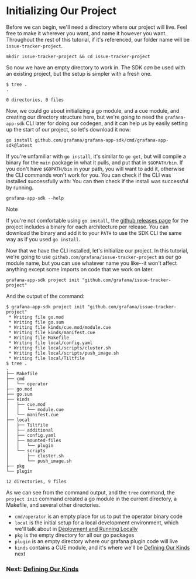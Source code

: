 # Initializing Our Project

Before we can begin, we'll need a directory where our project will live. Feel free to make it wherever you want, and name it however you want. Throughout the rest of this tutorial, if it's referenced, our folder name will be `issue-tracker-project`.
```shell
mkdir issue-tracker-project && cd issue-tracker-project
```
So now we have an empty directory to work in. The SDK _can_ be used with an existing project, but the setup is simpler with a fresh one.
```shell
$ tree .
.

0 directories, 0 files
```

Now, we could go about initializing a go module, and a cue module, and creating our directory structure here, but we're going to need the `grafana-app-sdk` CLI later for doing our codegen, and it can help us by easily setting up the start of our project, so let's download it now:
```shell
go install github.com/grafana/grafana-app-sdk/cmd/grafana-app-sdk@latest
```
If you're unfamiliar with `go install`, it's similar to `go get`, but will compile a binary for the `main` package in what it pulls, and put that in `$GOPATH/bin`. If you don't have `$GOPATH/bin` in your path, you will want to add it, otherwise the CLI commands won't work for you. You can check if the CLI was installed successfully with:
You can then check if the install was successful by running.

```shell
grafana-app-sdk --help
```

> [!NOTE]
> If you're not comfortable using `go install`, the [github releases page](https://github.com/grafana/grafana-app-sdk/releases) for the project includes a binary for each architecture per release. You can download the binary and add it to your `PATH` to use the SDK CLI the same way as if you used `go install`.

Now that we have the CLI installed, let's initialize our project. In this tutorial, we're going to use `github.com/grafana/issue-tracker-project` as our go module name, but you can use whatever name you like--it won't affect anything except some imports on code that we work on later.
```shell
grafana-app-sdk project init "github.com/grafana/issue-tracker-project"
```
And the output of the command:
```shell
$ grafana-app-sdk project init "github.com/grafana/issue-tracker-project"
 * Writing file go.mod
 * Writing file go.sum
 * Writing file kinds/cue.mod/module.cue
 * Writing file kinds/manifest.cue
 * Writing file Makefile
 * Writing file local/config.yaml
 * Writing file local/scripts/cluster.sh
 * Writing file local/scripts/push_image.sh
 * Writing file local/Tiltfile
$ tree .
.
├── Makefile
├── cmd
│   └── operator
├── go.mod
├── go.sum
├── kinds
│   ├── cue.mod
│   │   └── module.cue
│   └── manifest.cue
├── local
│   ├── Tiltfile
│   ├── additional
│   ├── config.yaml
│   ├── mounted-files
│   │   └── plugin
│   └── scripts
│       ├── cluster.sh
│       └── push_image.sh
├── pkg
└── plugin

12 directories, 9 files
```

As we can see from the command output, and the `tree` command, the `project init` command created a go module in the current directory, a Makefile, and several other directories. 
* `cmd/operator` is an empty place for us to put the operator binary code
* `local` is the initial setup for a local development environment, which we'll talk about in [Deployment and Running Locally](05-local-deployment.md)
* `pkg` is the empty directory for all our go packages
* `plugin` is an empty directory where our grafana plugin code will live
* `kinds` contains a CUE module, and it's where we'll be [Defining Our Kinds](02-defining-our-kinds.md) next

### Next: [Defining Our Kinds](02-defining-our-kinds.md)
